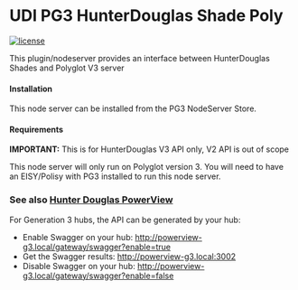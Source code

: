 # UDI PG3 HunterDouglas Shade Poly

[![license](https://img.shields.io/github/license/mashape/apistatus.svg)](https://github.com/sejgit/udi-hunterdouglas-pg3/blob/master/LICENSE)

This plugin/nodeserver provides an interface between HunterDouglas Shades
and Polyglot V3 server

#### Installation

This node server can be installed from the PG3 NodeServer Store.

#### Requirements

**IMPORTANT:** This is for HunterDouglas V3 API only, V2 API is out of scope

This node server will only run on Polyglot version 3. You will
need to have an EISY/Polisy with PG3 installed to run this node server.

### See also [Hunter Douglas PowerView][hd_powerview]

For Generation 3 hubs, the API can be generated by your hub:
* Enable Swagger on your hub: http://powerview-g3.local/gateway/swagger?enable=true
* Get the Swagger results: http://powerview-g3.local:3002
* Disable Swagger on your hub: http://powerview-g3.local/gateway/swagger?enable=false


[hd_powerview]: https://www.hunterdouglas.com/operating-systems/powerview-motorization


